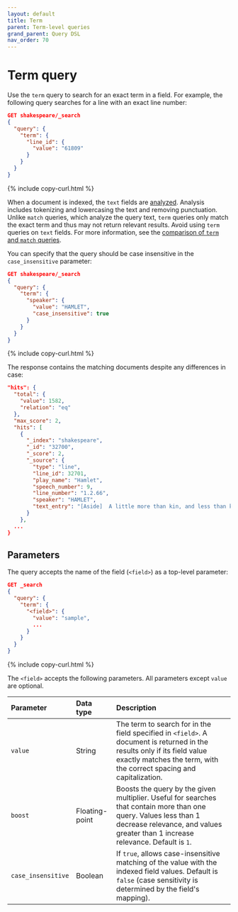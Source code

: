 ```yaml
---
layout: default
title: Term
parent: Term-level queries
grand_parent: Query DSL
nav_order: 70
---
```


# Term query

Use the `term` query to search for an exact term in a field. For example, the following query searches for a line with an exact line number:

```json
GET shakespeare/_search
{
  "query": {
    "term": {
      "line_id": {
        "value": "61809"
      }
    }
  }
}
```
{% include copy-curl.html %}

When a document is indexed, the `text` fields are [analyzed]({{site.url}}{{site.baseurl}}/analyzers/index/). Analysis includes tokenizing and lowercasing the text and removing punctuation. Unlike `match` queries, which analyze the query text, `term` queries only match the exact term and thus may not return relevant results. Avoid using `term` queries on `text` fields. For more information, see the [comparison of `term` and `match` queries]({{site.url}}{{site.baseurl}}/query-dsl/term-vs-full-text/).

You can specify that the query should be case insensitive in the `case_insensitive` parameter:

```json
GET shakespeare/_search
{
  "query": {
    "term": {
      "speaker": {
        "value": "HAMLET",
        "case_insensitive": true
      }
    }
  }
}
```
{% include copy-curl.html %}

The response contains the matching documents despite any differences in case:

```json
"hits": {
  "total": {
    "value": 1582,
    "relation": "eq"
  },
  "max_score": 2,
  "hits": [
    {
      "_index": "shakespeare",
      "_id": "32700",
      "_score": 2,
      "_source": {
        "type": "line",
        "line_id": 32701,
        "play_name": "Hamlet",
        "speech_number": 9,
        "line_number": "1.2.66",
        "speaker": "HAMLET",
        "text_entry": "[Aside]  A little more than kin, and less than kind."
      }
    },
  ...
}
```

## Parameters

The query accepts the name of the field (`<field>`) as a top-level parameter:

```json
GET _search
{
  "query": {
    "term": {
      "<field>": {
        "value": "sample",
        ... 
      }
    }
  }
}
```
{% include copy-curl.html %}

The `<field>` accepts the following parameters. All parameters except `value` are optional.

Parameter | Data type | Description
:--- | :--- | :---
`value` | String | The term to search for in the field specified in `<field>`. A document is returned in the results only if its field value exactly matches the term, with the correct spacing and capitalization.
`boost` | Floating-point | Boosts the query by the given multiplier. Useful for searches that contain more than one query. Values less than 1 decrease relevance, and values greater than 1 increase relevance. Default is `1`. 
`case_insensitive` | Boolean | If `true`, allows case-insensitive matching of the value with the indexed field values. Default is `false` (case sensitivity is determined by the field's mapping).